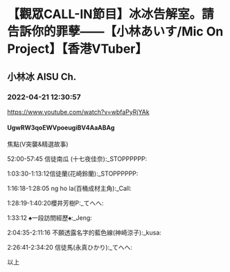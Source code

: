# 【觀眾CALL-IN節目】冰冰告解室。請告訴你的罪孽——【小林あいす/Mic On Project】【香港VTuber】

## 小林冰 AISU Ch. 

### 2022-04-21 12:30:57

https://www.youtube.com/watch?v=wbfaPyRjYAk

#### UgwRW3qoEWVpoeugiBV4AaABAg

焦點(V突襲&精選故事)

52:00-57:45 信徒南瓜 (十七夜佳奈):_STOPPPPPP:

1:03:30-1:13:12信徒蘭(花崎鈴蘭):_STOPPPPPP:

1:16:18-1:28:05 ng ho la(百桶成材主角):_Call:

1:28:19-1:40:20櫻井芳樹P:_てへへ:

1:33:12 ♠一段訪問經歷♠:_Jeng:

2:04:35-2:11:16 不願透露名字的藍色線(神崎涼子):_kusa:

2:26:41-2:34:20 信徒馬(永真ひかり):_てへへ:

以上

